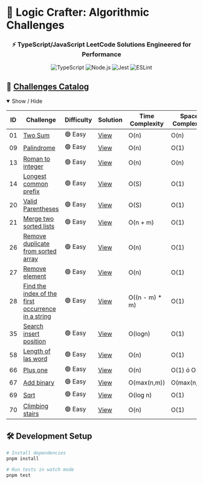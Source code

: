 # 🚀 Logic Crafter: Algorithmic Challenges

<h3 align="center">⚡ TypeScript/JavaScript LeetCode Solutions Engineered for Performance</h3>

<div align="center">
  <img src="https://img.shields.io/badge/TypeScript-3178C6?logo=typescript&logoColor=white" alt="TypeScript">
  <img src="https://img.shields.io/badge/Node.js-339933?logo=node.js&logoColor=white" alt="Node.js">
  <img src="https://img.shields.io/badge/Jest-C21325?logo=jest&logoColor=white" alt="Jest">
  <img src="https://img.shields.io/badge/ESLint-4B32C3?logo=eslint&logoColor=white" alt="ESLint">
</div>

## 🧩 <a href="https://leetcode.com/problemset/algorithms/" target="_blank">Challenges Catalog</a>

<details open>
<summary>Show / Hide</summary>

| ID  | Challenge | Difficulty | Solution | Time Complexity | Space Complexity |
|-----|-----------|------------|----------|-----------------|------------------|
| 01 | [Two Sum](https://leetcode.com/problems/two-sum) | 🟢 Easy | [View](challenges/01-two-sum/index.ts) | O(n) | O(n) |
| 09 | [Palindrome](https://leetcode.com/problems/palindrome-number) | 🟢 Easy | [View](challenges/09-palindrome/index.ts) | O(n) | O(1) |
| 13 | [Roman to integer](https://leetcode.com/problems/roman-to-integer) | 🟢 Easy | [View](challenges/13-roman-to-integer/index.ts) | O(n) | O(n) |
| 14 | [Longest common prefix](https://leetcode.com/problems/longest-common-prefix) | 🟢 Easy | [View](challenges/14-longest-common-prefix/index.ts) | O(S) | O(1) |
| 20 | [Valid Parentheses](https://leetcode.com/problems/valid-parentheses) | 🟢 Easy | [View](challenges/20-valid-parentheses/index.ts) | O(S) | O(1) |
| 21 | [Merge two sorted lists](https://leetcode.com/problems/merge-two-sorted-lists/) | 🟢 Easy | [View](challenges/21-merge-two-sorted-lists/index.ts) | O(n + m) | O(1) |
| 26 | [Remove duplicate from sorted array](https://leetcode.com/problems/remove-duplicates-from-sorted-array/) | 🟢 Easy | [View](challenges/26-remove-duplicate-from-sorted-array/index.ts) | O(n) | O(1) |
| 27 | [Remove element](https://leetcode.com/problems/remove-element/) | 🟢 Easy | [View](challenges/27-remove-element/index.ts) | O(n) | O(1) |
| 28 | [Find the index of the first occurrence in a string](https://leetcode.com/problems/find-the-index-of-the-first-occurrence-in-a-string/) | 🟢 Easy | [View](challenges/28-find-the-index-of-the-first-occurrence-in-a-string/index.ts) | O((n - m) * m) | O(1) |
| 35 | [Search insert position](https://leetcode.com/problems/search-insert-position/description/) | 🟢 Easy | [View](challenges/35-search-insert-position/index.ts) | O(logn) | O(1) |
| 58 | [Length of las word](https://leetcode.com/problems/length-of-last-word/description/) | 🟢 Easy | [View](challenges/58-length-of-last-word/index.ts) | O(n) | O(1) |
| 66 | [Plus one](https://leetcode.com/problems/plus-one/description/) | 🟢 Easy | [View](challenges/66-plus-one/index.ts) | O(n) | O(1) ó O(n) |
| 67 | [Add binary](https://leetcode.com/problems/add-binary/) | 🟢 Easy | [View](challenges/67-add-binary/index.ts) | O(max(n,m)) | O(max(n,m)) |
| 69 | [Sqrt](https://leetcode.com/problems/sqrtx/description/) | 🟢 Easy | [View](challenges/69-sqrt/index.ts) | O(log n) | O(1) |
| 70 | [Climbing stairs](https://leetcode.com/problems/climbing-stairs/description/) | 🟢 Easy | [View](challenges/70-climbing-stairs/index.ts) | O(n) | O(1) |

</details>

## 🛠️ Development Setup

```bash
# Install dependencies
pnpm install

# Run tests in watch mode
pnpm test
```

<!-- | 🟢 Ease
| 🟠 Medium 
| 🔴 Hard  -->